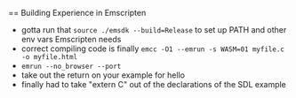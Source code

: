 == Building Experience in Emscripten
* gotta run that `source ./emsdk --build=Release` to set up PATH and other env vars Emscripten needs
* correct compiling code is finally `emcc -O1 --emrun -s WASM=01 myfile.c -o myfile.html`
* `emrun --no_browser --port` 
* take out the return on your example for hello
* finally had to take "extern C" out of the declarations of the SDL example
